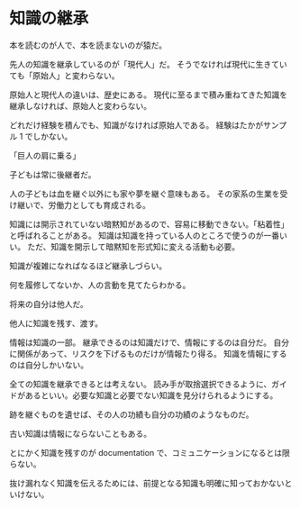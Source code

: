 # 知識の継承

本を読むのが人で、本を読まないのが猿だ。

先人の知識を継承しているのが「現代人」だ。
そうでなければ現代に生きていても「原始人」と変わらない。

原始人と現代人の違いは、歴史にある。
現代に至るまで積み重ねてきた知識を継承しなければ、原始人と変わらない。

どれだけ経験を積んでも、知識がなければ原始人である。
経験はたかがサンプル 1 でしかない。

「巨人の肩に乗る」

子どもは常に後継者だ。

人の子どもは血を継ぐ以外にも家や夢を継ぐ意味もある。
その家系の生業を受け継いで、労働力としても育成される。

知識には開示されていない暗黙知があるので、容易に移動できない。「粘着性」と呼ばれることがある。
知識は知識を持っている人のところで使うのが一番いい。
ただ、知識を開示して暗黙知を形式知に変える活動も必要。

知識が複雑になればなるほど継承しづらい。

何を履修してないか、人の言動を見てたらわかる。

将来の自分は他人だ。

他人に知識を残す、渡す。

情報は知識の一部。
継承できるのは知識だけで、情報にするのは自分だ。
自分に関係があって、リスクを下げるものだけが情報たり得る。
知識を情報にするのは自分しかいない。

全ての知識を継承できるとは考えない。
読み手が取捨選択できるように、ガイドがあるといい。必要な知識と必要でない知識を見分けられるようにする。

跡を継ぐものを遺せば、その人の功績も自分の功績のようなものだ。

古い知識は情報にならないこともある。

とにかく知識を残すのが documentation で、コミュニケーションになるとは限らない。

抜け漏れなく知識を伝えるためには、前提となる知識も明確に知っておかないといけない。
